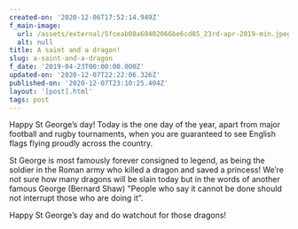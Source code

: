 ```yaml
---
created-on: '2020-12-06T17:52:14.949Z'
f_main-image:
  url: /assets/external/5fceab08a60402066be6cd85_23rd-apr-2019-min.jpeg
  alt: null
title: A saint and a dragon!
slug: a-saint-and-a-dragon
f_date: '2019-04-23T00:00:00.000Z'
updated-on: '2020-12-07T22:22:06.326Z'
published-on: '2020-12-07T23:10:25.404Z'
layout: '[post].html'
tags: post
---
```


Happy St George’s day! Today is the one day of the year, apart from major football and rugby tournaments, when you are guaranteed to see English flags flying proudly across the country.

St George is most famously forever consigned to legend, as being the soldier in the Roman army who killed a dragon and saved a princess! We’re not sure how many dragons will be slain today but in the words of another famous George (Bernard Shaw) "People who say it cannot be done should not interrupt those who are doing it”.

Happy St George’s day and do watchout for those dragons!
